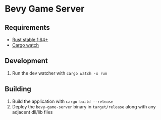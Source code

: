 # Bevy Game Server

## Requirements

- [Rust stable 1.64+](https://www.rustlang.org)
- [Cargo watch](https://lib.rs/crates/cargo-watch)

## Development

1. Run the dev watcher with `cargo watch -x run`

## Building

1. Build the application with `cargo build --release`
2. Deploy the `bevy-game-server` binary in `target/release` along with any adjacent dll/lib files

